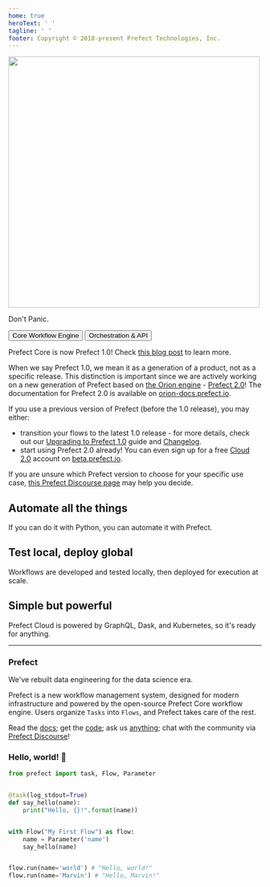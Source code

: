 ```yaml
---
home: true
heroText: ' '
tagline: ' '
footer: Copyright © 2018-present Prefect Technologies, Inc.
---
```


<div class="hero">
   <img src="/assets/prefect-logo-gradient-navy.svg" width="500" style="max-width: 500px;">
   <p class="description">Don't Panic.</p>
    <div class="action">
        <router-link to="core/">
            <button class="action-button"  to="core/">
                Core Workflow Engine
            </button>
         </router-link>
        <router-link to="orchestration/">
            <button class="action-button">
                Orchestration & API
            </button>
        </router-link>
    </div>
</div>


Prefect Core is now Prefect 1.0! Check [this blog post](https://www.prefect.io/blog/prefect-core-is-now-prefect-1-0/) to learn more.

When we say Prefect 1.0, we mean it as a generation of a product, not as a specific release. This distinction is important since we are actively working on a new generation of Prefect based on [the Orion engine](https://www.prefect.io/blog/announcing-prefect-orion) - [Prefect 2.0](https://www.prefect.io/blog/introducing-prefect-2-0/)! The documentation for Prefect 2.0 is available on [orion-docs.prefect.io](orion-docs.prefect.io). 

If you use a previous version of Prefect (before the 1.0 release), you may either:

- transition your flows to the latest 1.0 release - for more details, check out our [Upgrading to Prefect 1.0](/orchestration/faq/upgrading_1.0) guide and [Changelog](/api/latest/changelog/).
- start using Prefect 2.0 already! You can even sign up for a free [Cloud 2.0](https://orion-docs.prefect.io/ui/cloud/) account on [beta.prefect.io](https://beta.prefect.io/).


If you are unsure which Prefect version to choose for your specific use case, [this Prefect Discourse page](https://discourse.prefect.io/t/should-i-start-with-prefect-2-0-orion-skipping-prefect-1-0/544) may help you decide.



<div class="features">
<div class="feature">

## Automate all the things

If you can do it with Python, you can automate it with Prefect.

</div>
<div class="feature">

## Test local, deploy global

Workflows are developed and tested locally, then deployed for execution at scale.

</div>
<div class="feature">

## Simple but powerful

Prefect Cloud is powered by GraphQL, Dask, and Kubernetes, so it's ready for anything.

</div>
</div>

---

### Prefect

We've rebuilt data engineering for the data science era.

Prefect is a new workflow management system, designed for modern infrastructure and powered by the open-source Prefect Core workflow engine. Users organize `Tasks` into `Flows`, and Prefect takes care of the rest.

Read the [docs](/core/); get the [code](https://github.com/PrefectHQ/prefect); ask us [anything](https://www.prefect.io/slack); chat with the community via [Prefect Discourse](https://discourse.prefect.io/)!

### Hello, world! 👋

```python
from prefect import task, Flow, Parameter


@task(log_stdout=True)
def say_hello(name):
    print("Hello, {}!".format(name))


with Flow("My First Flow") as flow:
    name = Parameter('name')
    say_hello(name)


flow.run(name='world') # "Hello, world!"
flow.run(name='Marvin') # "Hello, Marvin!"
```
